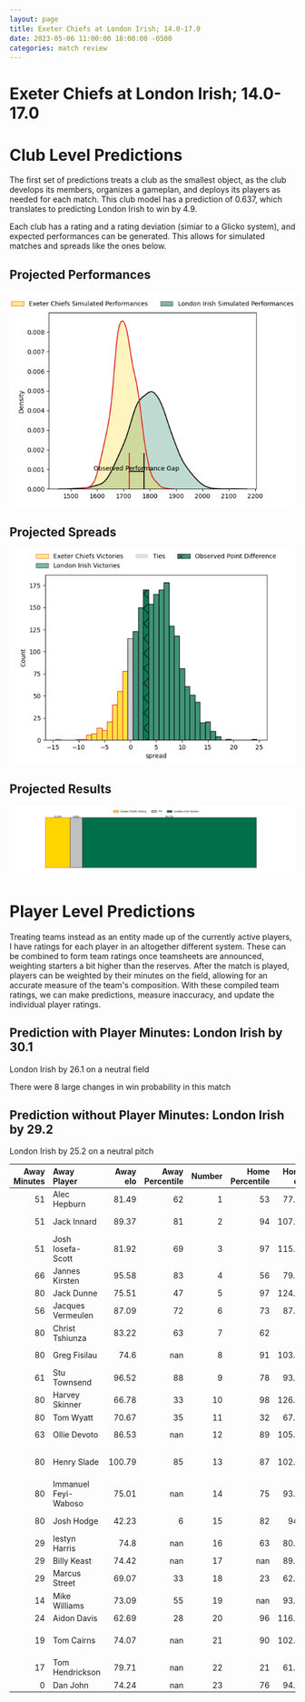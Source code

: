 ```yaml
---  
layout: page  
title: Exeter Chiefs at London Irish; 14.0-17.0  
date: 2023-05-06 11:00:00 18:00:00 -0500  
categories: match review  
---
```

# Exeter Chiefs at London Irish; 14.0-17.0

# Club Level Predictions


The first set of predictions treats a club as the smallest object, as the club develops its members, organizes a gameplan, and deploys its players as needed for each match. This club model has a prediction of 0.637, which translates to predicting London Irish to win by 4.9.

Each club has a rating and a rating deviation (simiar to a Glicko system), and expected performances can be generated. This allows for simulated matches and spreads like the ones below.
## Projected Performances


![Projected Performances](plots/performances_2023-05-06-LondonIrish-ExeterChiefs.png)
## Projected Spreads


![Projected Spreads](plots/spreads_2023-05-06-LondonIrish-ExeterChiefs.png)
## Projected Results


![Projected Results](plots/resultbar_2023-05-06-LondonIrish-ExeterChiefs.png)
# Player Level Predictions


Treating teams instead as an entity made up of the currently active players, I have ratings for each player in an altogether different system. These can be combined to form team ratings once teamsheets are announced, weighting starters a bit higher than the reserves. After the match is played, players can be weighted by their minutes on the field, allowing for an accurate measure of the team's composition. With these compiled team ratings, we can make predictions, measure inaccuracy, and update the individual player ratings.
## Prediction with Player Minutes: London Irish by 30.1


London Irish by 26.1 on a neutral field

There were 8 large changes in win probability in this match
## Prediction without Player Minutes: London Irish by 29.2


London Irish by 25.2 on a neutral pitch



|   Away Minutes | Away Player          |   Away elo |   Away Percentile |   Number |   Home Percentile |   Home elo | Home Player                |   Home Minutes |
|---------------:|:---------------------|-----------:|------------------:|---------:|------------------:|-----------:|:---------------------------|---------------:|
|             51 | Alec Hepburn         |      81.49 |                62 |        1 |                53 |      77.79 | Danilo Fischetti           |             71 |
|             51 | Jack Innard          |      89.37 |                81 |        2 |                94 |     107.18 | Agustin Creevy             |             40 |
|             51 | Josh Iosefa-Scott    |      81.92 |                69 |        3 |                97 |     115.21 | Oli Hoskins                |             54 |
|             66 | Jannes Kirsten       |      95.58 |                83 |        4 |                56 |      79.66 | Api Ratuniyarawa           |             54 |
|             80 | Jack Dunne           |      75.51 |                47 |        5 |                97 |     124.23 | Rob Simmons                |             80 |
|             56 | Jacques Vermeulen    |      87.09 |                72 |        6 |                73 |      87.91 | Matt Rogerson              |             54 |
|             80 | Christ Tshiunza      |      83.22 |                63 |        7 |                62 |      82    | Juan Martin Gonzalez       |             80 |
|             80 | Greg Fisilau         |      74.6  |               nan |        8 |                91 |     103.95 | So'otala Fa'aso'o          |             63 |
|             61 | Stu Townsend         |      96.52 |                88 |        9 |                78 |      93.33 | Ben White                  |             56 |
|             80 | Harvey Skinner       |      66.78 |                33 |       10 |                98 |     126.73 | Paddy Jackson              |             80 |
|             80 | Tom Wyatt            |      70.67 |                35 |       11 |                32 |      67.98 | Lucio Cinti                |             80 |
|             63 | Ollie Devoto         |      86.53 |               nan |       12 |                89 |     105.86 | Rory Jennings              |             80 |
|             80 | Henry Slade          |     100.79 |                85 |       13 |                87 |     102.77 | Benhard Janse van Rensburg |             80 |
|             80 | Immanuel Feyi-Waboso |      75.01 |               nan |       14 |                75 |      93.85 | Ben Loader                 |             80 |
|             80 | Josh Hodge           |      42.23 |                 6 |       15 |                82 |      94.9  | Henry Arundell             |             65 |
|             29 | Iestyn Harris        |      74.8  |               nan |       16 |                63 |      80.68 | Mike Willemse              |             40 |
|             29 | Billy Keast          |      74.42 |               nan |       17 |               nan |      89.85 | Tarek Haffar               |              9 |
|             29 | Marcus Street        |      69.07 |                33 |       18 |                23 |      62.18 | Lovejoy Chawatama          |             26 |
|             14 | Mike Williams        |      73.09 |                55 |       19 |               nan |      93.13 | Josh Caulfield             |             26 |
|             24 | Aidon Davis          |      62.69 |                28 |       20 |                96 |     116.19 | Tom Pearson                |             26 |
|             19 | Tom Cairns           |      74.07 |               nan |       21 |                90 |     102.42 | Chandler Cunningham-South  |             17 |
|             17 | Tom Hendrickson      |      79.71 |               nan |       22 |                21 |      61.87 | Joe Powell                 |             24 |
|              0 | Dan John             |      74.24 |               nan |       23 |                76 |      94.98 | James Stokes               |             15 |

